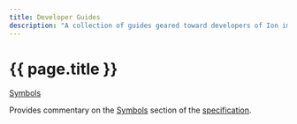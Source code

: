 ```yaml
---
title: Developer Guides
description: "A collection of guides geared toward developers of Ion implementations."
---
```


# {{ page.title }}

[Symbols][1]

Provides commentary on the [Symbols][2] section of the [specification][3].


[1]: dev/symbols-guide.html
[2]: ../docs/symbols.html
[3]: ../docs/spec.html
